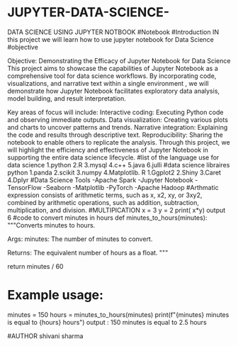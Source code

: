 # JUPYTER-DATA-SCIENCE-
DATA SCIENCE USING JUPYTER NOTBOOK
#Notebook
#Introduction 
IN this project we will learn how to use jupyter notebook for Data Science
#objective

Objective: Demonstrating the Efficacy of Jupyter Notebook for Data Science This project aims to showcase the capabilities of Jupyter Notebook as a comprehensive tool for data science workflows. By incorporating code, visualizations, and narrative text within a single environment , we will demonstrate how Jupyter Notebook facilitates exploratory data analysis, model building, and result interpretation.

Key areas of focus will include: Interactive coding: Executing Python code and observing immediate outputs. Data visualization: Creating various plots and charts to uncover patterns and trends. Narrative integration: Explaining the code and results through descriptive text. Reproducibility: Sharing the notebook to enable others to replicate the analysis. Through this project, we will highlight the efficiency and effectiveness of Jupyter Notebook in supporting the entire data science lifecycle.
#list of the language use for data science 
1.python 
2.R
3.mysql
4.c++ 
5.java
6.julli
#data science libraires
python
1.panda
2.scikit
3.numpy 
4.Matplotlib. 
R 
1.Ggplot2 
2.Shiny 
3.Caret
4.Dplyr
#Data Science Tools 
-Apache Spark 
-Jupyter Notebook 
-TensorFlow 
-Seaborn 
-Matplotlib 
-PyTorch 
-Apache Hadoop
#Arthmatic expression 
consists of arithmetic terms, 
such as x, x2, xy, or 3xy2,
combined by arithmetic operations, such as 
addition, subtraction, multiplication, and division.
#MULTIPICATION
x = 3
y = 2
print( x*y)
output 6
#code to convert minutes in hours
def minutes_to_hours(minutes):
  """Converts minutes to hours.

  Args:
    minutes: The number of minutes to convert.

  Returns:
    The equivalent number of hours as a float.
  """

  return minutes / 60

# Example usage:
minutes = 150
hours = minutes_to_hours(minutes)
print(f"{minutes} minutes is equal to {hours} hours")
   output : 150 minutes is equal to 2.5 hours

   
#AUTHOR 
shivani sharma
